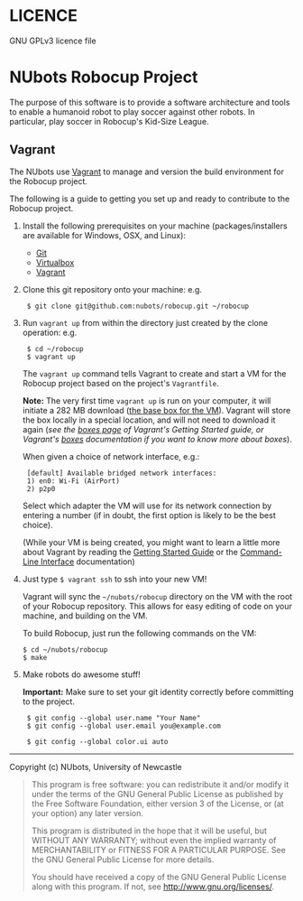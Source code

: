 LICENCE
=======

GNU GPLv3 licence file

NUbots Robocup Project
==========================

The purpose of this software is to provide a software architecture and tools to enable a humanoid robot to play soccer against other robots. In particular, play soccer in Robocup's Kid-Size League.

Vagrant
--------

The NUbots use [Vagrant][] to manage and version the build environment for the Robocup project.

The following is a guide to getting you set up and ready to contribute to the Robocup project.

1. Install the following prerequisites on your machine (packages/installers are available for Windows, OSX, and Linux):
	* [Git][]
	* [Virtualbox][]
	* [Vagrant][vagrant_download]

2. Clone this git repository onto your machine:
	e.g.

		$ git clone git@github.com:nubots/robocup.git ~/robocup


3. Run `vagrant up` from within the directory just created by the clone operation:
	e.g.

		$ cd ~/robocup
		$ vagrant up

	The `vagrant up` command tells Vagrant to create and start a VM for the Robocup project 
	based on the project's `Vagrantfile`.

	**Note:** The very first time `vagrant up` is run on your computer, it will initiate
	a 282 MB download ([the base box for the VM][precise_32_box]).
	Vagrant will store the box locally in a special location, and will not need to download it again
	(_see the [boxes page][] of Vagrant's Getting Started guide, or Vagrant's [boxes][] documentation
	if you want to know more about boxes_).

	When given a choice of network interface, e.g.:

		[default] Available bridged network interfaces:
		1) en0: Wi-Fi (AirPort)
		2) p2p0

	Select which adapter the VM will use for its network connection by 
	entering a number (if in doubt, the first option is likely to be the best choice).

	(While your VM is being created, you might want to learn a little more about Vagrant by 
	reading the [Getting Started Guide][] or the [Command-Line Interface][] documentation)

4.  Just type `$ vagrant ssh` to ssh into your new VM!

	Vagrant will sync the `~/nubots/robocup` directory on the VM with the root of your Robocup repository.
	This allows for easy editing of code on your machine, and building on the VM.

	To build Robocup, just run the following commands on the VM:
  
		$ cd ~/nubots/robocup
		$ make

6. Make robots do awesome stuff!

	**Important:** Make sure to set your git identity correctly before committing to the project.
	
		$ git config --global user.name "Your Name"
		$ git config --global user.email you@example.com

		$ git config --global color.ui auto

* * * * * * * * * * * * * * * * * * * * * * * * * * * * * * * * * * * * * * * * * * 

Copyright (c) NUbots, University of Newcastle

> This program is free software: you can redistribute it and/or modify
  it under the terms of the GNU General Public License as published by
  the Free Software Foundation, either version 3 of the License, or
  (at your option) any later version.
>
> This program is distributed in the hope that it will be useful,
  but WITHOUT ANY WARRANTY; without even the implied warranty of
  MERCHANTABILITY or FITNESS FOR A PARTICULAR PURPOSE.  See the
  GNU General Public License for more details.
>
> You should have received a copy of the GNU General Public License
  along with this program.  If not, see <http://www.gnu.org/licenses/>.


[git]:                    http://git-scm.com/                                     "Git"
[NUClearPort]:            https://github.com/nubots/NUClearPort                   "NUClearPort Repository"
[NUbots]:                 http://nubots.net/                                      "NUbots"
[robocup]:                https://github.com/nubots/robocup                       "Robocup"
[NUClear]:                https://github.com/Fastcode/NUClear                     "NUClear"
[Vagrant]:                http://www.vagrantup.com/                               "Vagrant"
[Virtualbox]:             https://www.virtualbox.org/wiki/Downloads               "Virtualbox"
[vagrant_download]:       http://downloads.vagrantup.com/                         "Vagrant Download Page"
[precise_32_box]:         http://files.vagrantup.com/precise32.box                "Ubuntu 12.04 Box for Vagrant"
[Getting Started Guide]:  http://docs.vagrantup.com/v2/getting-started/index.html "Vagrant's Getting Started Guide"
[Command-Line Interface]: http://docs.vagrantup.com/v2/cli/index.html             "Vagrant Command-Line Interface Documentation"
[boxes page]:             http://docs.vagrantup.com/v2/getting-started/boxes.html "The Boxes section of Vagrant's Getting Started guide"
[boxes]:                  http://docs.vagrantup.com/v2/boxes.html                 "Vagrant's Boxes documentation"

